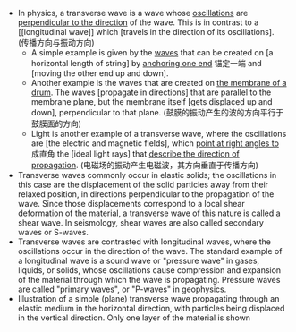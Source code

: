 - In physics, a transverse wave is a wave whose [oscillations](((vG_IawJYT))) are [perpendicular to the direction](((GOu60DASf))) of the wave. This is in contrast to a [[longitudinal wave]] which [travels in the direction of its oscillations].
(传播方向与振动方向)
    - A simple example is given by the [waves](((R90V_Iiy9))) that can be created on [a horizontal length of string] by [anchoring one end](((movcYbcgz))) 锚定一端 and [moving the other end up and down]. 
    - Another example is the waves that are created on [the membrane of a drum](((UCRwRS-Ve))). The waves [propagate in directions] that are parallel to the membrane plane, but the membrane itself [gets displaced up and down], perpendicular to that plane. 
(鼓膜的振动产生的波的方向平行于鼓膜面的方向)
    - Light is another example of a transverse wave, where the oscillations are [the electric and magnetic fields], which [point at right angles to](((8zq5OvAch))) 成直角 the [ideal light rays] that [describe the direction of propagation](((c1JBNUrAU))).
(电磁场的振动产生电磁波，其方向垂直于传播方向)
- Transverse waves commonly occur in elastic solids; the oscillations in this case are the displacement of the solid particles away from their relaxed position, in directions perpendicular to the propagation of the wave. Since those displacements correspond to a local shear deformation of the material, a transverse wave of this nature is called a shear wave. In seismology, shear waves are also called secondary waves or S-waves.
- Transverse waves are contrasted with longitudinal waves, where the oscillations occur in the direction of the wave. The standard example of a longitudinal wave is a sound wave or "pressure wave" in gases, liquids, or solids, whose oscillations cause compression and expansion of the material through which the wave is propagating. Pressure waves are called "primary waves", or "P-waves" in geophysics.
- Illustration of a simple (plane) transverse wave propagating through an elastic medium in the horizontal direction, with particles being displaced in the vertical direction. Only one layer of the material is shown
